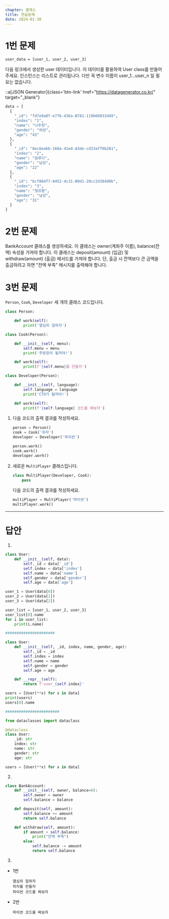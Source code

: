 ```yaml
---
chapter: 클래스
title: 연습문제
date: 2024-01-30
---
```


# 1번 문제

```
user_data = [user_1, user_2, user_3]
```

다음 링크에서 생성한 user 데이터입니다. 이 데이터를 활용하여 User class를 만들어주세요. 인스턴스는 리스트로 관리됩니다. 다만 꼭 변수 이름이 user_1...user_n 일 필요는 없습니다.

::a[JSON Generator]{class='btn-link' href="https://datagenerator.co.kr/" target="\_blank"}

```python
data = [
  {
    "_id": "fd7e9a0f-e77b-436a-B781-119b66033d49",
    "index": "1",
    "name": "나주헌",
    "gender": "여성",
    "age": "43"
  },
  {
    "_id": "8ec6eabb-160a-41e4-A3de-cd33aff0b281",
    "index": "2",
    "name": "엄루다",
    "gender": "남성",
    "age": "22"
  },
  {
    "_id": "bcf804f7-0452-4c31-B9d1-20cc2d38490b",
    "index": "3",
    "name": "형유환",
    "gender": "남성",
    "age": "31"
  }
]
```

# 2번 문제

BankAccount 클래스를 생성하세요. 이 클래스는 owner(계좌주 이름), balance(잔액) 속성을 가져야 합니다. 이 클래스는 deposit(amount) (입금) 및 withdraw(amount) (출금) 메서드를 가져야 합니다. 단, 출금 시 잔액보다 큰 금액을 출금하려고 하면 "잔액 부족" 메시지를 출력해야 합니다.

# 3번 문제

`Person`, `Cook`, `Developer` 세 개의 클래스 코드입니다.

```python
class Person:

    def work(self):
        print('열심히 일하자')

class Cook(Person):

    def __init__(self, menu):
        self.menu = menu
        print('주방장이 될꺼야!')

    def work(self):
        print(f'{self.menu}를 만들자')

class Developer(Person):

    def __init__(self, language):
        self.language = language
        print('CTO가 될꺼야!')

    def work(self):
        print(f'{self.language} 코드를 짜보자')
```

1. 다음 코드의 출력 결과를 작성하세요.

   ```python
   person = Person()
   cook = Cook('피자')
   developer = Developer('파이썬')

   person.work()
   cook.work()
   developer.work()
   ```

2. 새로운 `MultiPlayer` 클래스입니다.

   ```python
   class MultiPlayer(Developer, Cook):
       pass
   ```

   다음 코드의 출력 결과를 작성하세요.

   ```python
   multiPlayer = MultiPlayer('파이썬')
   multiPlayer.work()
   ```

---

# 답안

1.

```python
class User:
    def __init__(self, data):
        self._id = data['_id']
        self.index = data['index']
        self.name = data['name']
        self.gender = data['gender']
        self.age = data['age']

user_1 = User(data[0])
user_2 = User(data[1])
user_3 = User(data[2])

user_list = [user_1, user_2, user_3]
user_list[0].name
for i in user_list:
    print(i.name)

######################

class User:
    def __init__(self, _id, index, name, gender, age):
        self._id = _id
        self.index = index
        self.name = name
        self.gender = gender
        self.age = age

    def __repr__(self):
        return f'user_{self.index}'

users = [User(**x) for x in data]
print(users)
users[0].name

########################

from dataclasses import dataclass

@dataclass
class User:
    _id: str
    index: str
    name: str
    gender: str
    age: str

users = [User(**x) for x in data]
```

2.

```python
class BankAccount:
    def __init__(self, owner, balance=0):
        self.owner = owner
        self.balance = balance

    def deposit(self, amount):
        self.balance += amount
        return self.balance

    def withdraw(self, amount):
        if amount > self.balance:
            print("잔액 부족")
        else:
            self.balance -= amount
            return self.balance
```

3.

- 1번

  ```
  열심히 일하자
  피자를 만들자
  파이썬 코드를 짜보자
  ```

- 2번

  ```
  파이썬 코드를 짜보자
  ```
